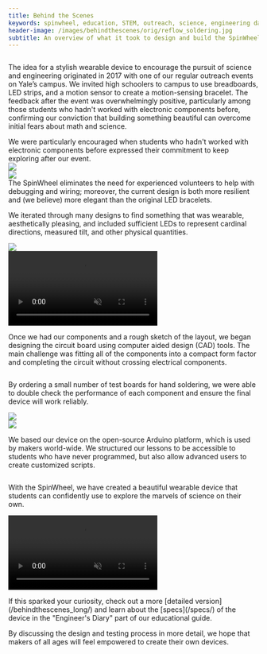 ```yaml
---
title: Behind the Scenes
keywords: spinwheel, education, STEM, outreach, science, engineering day, electronics, computer science, physics
header-image: /images/behindthescenes/orig/reflow_soldering.jpg
subtitle: An overview of what it took to design and build the SpinWheel.
---
```


<div class="row">
<div class="column long-text">
<p>The idea for a stylish wearable device to encourage the pursuit of science and engineering originated in 2017 with one of our regular outreach events on Yale’s campus. We invited high schoolers to campus to use breadboards, LED strips, and a motion sensor to create a motion-sensing bracelet. The feedback after the event was overwhelmingly positive, particularly among those students who hadn't worked with electronic components before, confirming our conviction that building something beautiful can overcome initial fears about math and science.</p>
</div>
</div>
    
<div class="row">
<div class="column large-text">
We were particularly encouraged when students who hadn't worked with electronic components before expressed their commitment to keep exploring after our event.
</div>
<div class="column column-long"><img src="/images/behindthescenes/early_bracelet.jpg"></div>
</div>

<div class="row row-small-reverse dark">
<div class="column column-long"><img src="/images/behindthescenes/volunteer_placeholder.jpg"></div>
<div class="column large-text">
The SpinWheel eliminates the need for experienced volunteers to help with debugging and wiring; moreover, the current design is both more resilient and (we believe) more elegant than the original LED bracelets.
</div>
</div>


<div class="row dark">
<div class="column large-text">
<p>We iterated through many designs to find something that was wearable, aesthetically pleasing, and included sufficient LEDs to represent cardinal directions, measured tilt, and other physical quantities.</p>
</div>
<div class="column column-long"><img src="/images/behindthescenes/draft_layout_inset.jpg"></div>
</div>

<div class="row dark">
<div class="column column-long">
<video src="/images/behindthescenes/schem_timelapse.mp4" muted autoplay playsinline loop>
</video> 
</div>
<div class="column large-text">
<p>Once we had our components and a rough sketch of the layout, we began designing the circuit board using computer aided design (CAD) tools. The main challenge was fitting all of the components into a compact form factor and completing the circuit without crossing electrical components.</p>
</div>
</div>

<div class="row">
<div class="column large-text">
<p>By ordering a small number of test boards for hand soldering, we were able to double check the performance of each component and ensure the final device will work reliably.</p>
</div>
<div class="column column-long"><img src="/images/behindthescenes/elise_testing_square.jpg"></div>
</div>

<div class="row row-small-reverse dark"> 
<div class="column column-long">
<img src="/images/behindthescenes/step_counter_screenshot.jpg"> </div>
<div class="column large-text">
<p>We based our device on the open-source Arduino platform, which is used by makers world-wide. We structured our lessons to be accessible to students who have never programmed, but also allow advanced users to create customized scripts.</p>
</div>
</div>

<div class="row dark">
<div class="column large-text">
<p>With the SpinWheel, we have created a beautiful wearable device that students can confidently use to explore the marvels of science on their own.</p>
</div>
<div class="column column-long">
<video src="/images/behindthescenes/pretty_device.mp4" muted autoplay playsinline loop>
</video>
</div>
</div>


<div class="row">
<p>If this sparked your curiosity, check out a more [detailed version](/behindthescenes_long/) and learn about the [specs](/specs/) of the device in the "Engineer's Diary" part of our educational guide.</p>
<p>By discussing the design and testing process in more detail, we hope that makers of all ages will feel empowered to create their own devices.</p>
</div>
